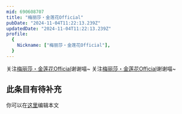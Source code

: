 ```yaml
---
mid: 690608707
title: "梅丽莎・金莲花Official"
pubDate: "2024-11-04T11:22:13.239Z"
updatedDate: "2024-11-04T11:22:13.239Z"
profile:
  {
    Nickname: ["梅丽莎・金莲花Official"],
  }
---
```


关注[梅丽莎・金莲花Official](https://space.bilibili.com/690608707)谢谢喵~ 关注[梅丽莎・金莲花Official](https://space.bilibili.com/690608707)谢谢喵~

## 此条目有待补充
你可以在[这里](https://github.com/Yuhanawa/VTuber.ICU-Content/edit/master/v/梅丽莎・金莲花Official/index.md)编辑本文
